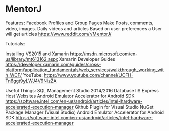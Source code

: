 # MentorJ

Features:
Facebook Profiles and Group Pages
	Make Posts, comments, video, images.
Daily videos and articles
	Based on user preferences a User will get articles
https://www.reddit.com/r/MentorJ/
  
Tutorials:

Installing VS2015 and Xamarin
	https://msdn.microsoft.com/en-us/library/mt613162.aspx
Xamarin Developer Guides
	https://developer.xamarin.com/guides/cross-platform/application_fundamentals/web_services/walkthrough_working_with_WCF/
YouTube:
	https://www.youtube.com/channel/UCFH-Tn6ggt9yLWJ4V9NizZA

Useful Things:
SQL Management Studio 2014/2016
	Database
IIS Express
	Host Websites
Android Emulator Accelerator for Android SDK
	https://software.intel.com/en-us/android/articles/intel-hardware-accelerated-execution-manager
Github Plugin for Visual Studio
NuGet Package Manager (Visual Studio)
Android Emulator Accelerator for Android SDK
	https://software.intel.com/en-us/android/articles/intel-hardware-accelerated-execution-manager
